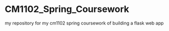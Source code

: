 # CM1102_Spring_Coursework
my repository for my cm1102 spring coursework of building a flask web app
